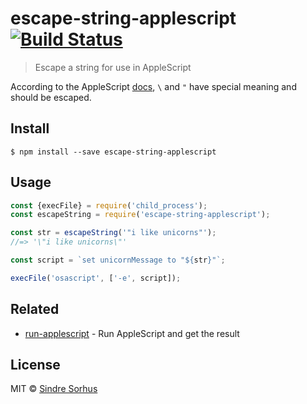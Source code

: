 # escape-string-applescript [![Build Status](https://travis-ci.org/sindresorhus/escape-string-applescript.svg?branch=master)](https://travis-ci.org/sindresorhus/escape-string-applescript)

> Escape a string for use in AppleScript

According to the AppleScript [docs](https://developer.apple.com/library/mac/documentation/AppleScript/Conceptual/AppleScriptLangGuide/reference/ASLR_classes.html#//apple_ref/doc/uid/TP40000983-CH1g-DontLinkElementID_57), `\` and `"` have special meaning and should be escaped.


## Install

```
$ npm install --save escape-string-applescript
```


## Usage

```js
const {execFile} = require('child_process');
const escapeString = require('escape-string-applescript');

const str = escapeString('"i like unicorns"');
//=> '\"i like unicorns\"'

const script = `set unicornMessage to "${str}"`;

execFile('osascript', ['-e', script]);
```


## Related

- [run-applescript](https://github.com/sindresorhus/run-applescript) - Run AppleScript and get the result


## License

MIT © [Sindre Sorhus](https://sindresorhus.com)

